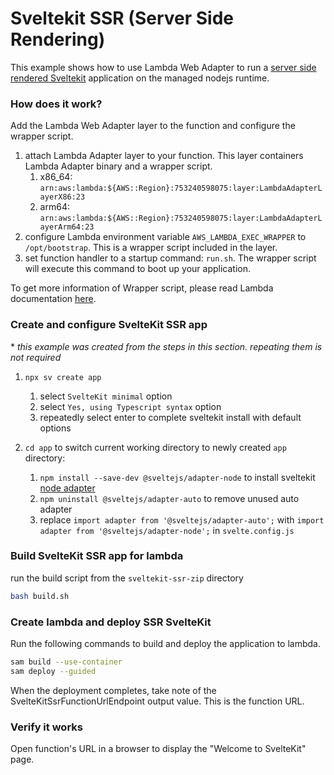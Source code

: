 # Sveltekit SSR (Server Side Rendering)

This example shows how to use Lambda Web Adapter to run a [server side rendered Sveltekit](https://svelte.dev/tutorial/kit/ssr) application on the managed nodejs runtime. 

### How does it work?

Add the Lambda Web Adapter layer to the function and configure the wrapper script. 

1. attach Lambda Adapter layer to your function. This layer containers Lambda Adapter binary and a wrapper script. 
    1. x86_64: `arn:aws:lambda:${AWS::Region}:753240598075:layer:LambdaAdapterLayerX86:23`
    2. arm64: `arn:aws:lambda:${AWS::Region}:753240598075:layer:LambdaAdapterLayerArm64:23`
2. configure Lambda environment variable `AWS_LAMBDA_EXEC_WRAPPER` to `/opt/bootstrap`. This is a wrapper script included in the layer.
3. set function handler to a startup command: `run.sh`. The wrapper script will execute this command to boot up your application. 

To get more information of Wrapper script, please read Lambda documentation [here](https://docs.aws.amazon.com/lambda/latest/dg/runtimes-modify.html#runtime-wrapper). 

### Create and configure SvelteKit SSR app

\* *this example was created from the steps in this section. repeating them is not required*

1. `npx sv create app`
    1. select `SvelteKit minimal` option
    1. select `Yes, using Typescript syntax` option
    1. repeatedly select enter to complete sveltekit install with default options

1. `cd app` to switch current working directory to newly created `app` directory:
    1. `npm install --save-dev @sveltejs/adapter-node` to install sveltekit [node adapter](https://svelte.dev/docs/kit/adapter-node)
    1. `npm uninstall @sveltejs/adapter-auto` to remove unused auto adapter
    1. replace `import adapter from '@sveltejs/adapter-auto';` with `import adapter from '@sveltejs/adapter-node';` in `svelte.config.js`

### Build SvelteKit SSR app for lambda

run the build script from the `sveltekit-ssr-zip` directory

```sh
bash build.sh
```

### Create lambda and deploy SSR SvelteKit

Run the following commands to build and deploy the application to lambda. 

```bash
sam build --use-container
sam deploy --guided
```
When the deployment completes, take note of the SvelteKitSsrFunctionUrlEndpoint output value. This is the function URL. 

### Verify it works

Open function's URL in a browser to display the "Welcome to SvelteKit" page.
